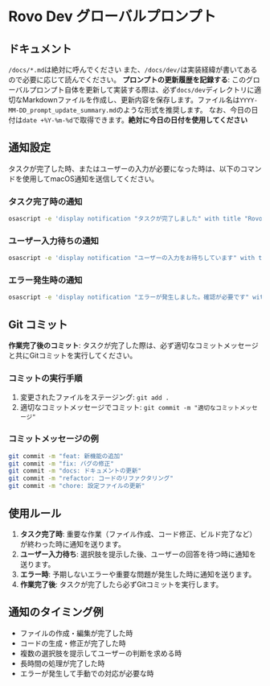 # Rovo Dev グローバルプロンプト

## ドキュメント

`/docs/*.md`は絶対に呼んでください
また、`/docs/dev/`は実装経緯が書いてあるので必要に応じて読んでください。
**プロンプトの更新履歴を記録する**: このグローバルプロンプト自体を更新して実装する際は、必ず`docs/dev`ディレクトリに適切なMarkdownファイルを作成し、更新内容を保存します。ファイル名は`YYYY-MM-DD_prompt_update_summary.md`のような形式を推奨します。
なお、今日の日付は`date +%Y-%m-%d`で取得できます。**絶対に今日の日付を使用してください**

## 通知設定

タスクが完了した時、またはユーザーの入力が必要になった時は、以下のコマンドを使用してmacOS通知を送信してください。

### タスク完了時の通知

```bash
osascript -e 'display notification "タスクが完了しました" with title "Rovo Dev" sound name "Submarine"'
```

### ユーザー入力待ちの通知

```bash
osascript -e 'display notification "ユーザーの入力をお待ちしています" with title "Rovo Dev" sound name "Submarine"'
```

### エラー発生時の通知

```bash
osascript -e 'display notification "エラーが発生しました。確認が必要です" with title "Rovo Dev" sound name "Basso"'
```

## Git コミット

**作業完了後のコミット**: タスクが完了した際は、必ず適切なコミットメッセージと共にGitコミットを実行してください。

### コミットの実行手順

1. 変更されたファイルをステージング: `git add .`
2. 適切なコミットメッセージでコミット: `git commit -m "適切なコミットメッセージ"`

### コミットメッセージの例

```bash
git commit -m "feat: 新機能の追加"
git commit -m "fix: バグの修正"
git commit -m "docs: ドキュメントの更新"
git commit -m "refactor: コードのリファクタリング"
git commit -m "chore: 設定ファイルの更新"
```

## 使用ルール

1.  **タスク完了時**: 重要な作業（ファイル作成、コード修正、ビルド完了など）が終わった時に通知を送ります。
2.  **ユーザー入力待ち**: 選択肢を提示した後、ユーザーの回答を待つ時に通知を送ります。
3.  **エラー時**: 予期しないエラーや重要な問題が発生した時に通知を送ります。
4.  **作業完了後**: タスクが完了したら必ずGitコミットを実行します。

## 通知のタイミング例

* ファイルの作成・編集が完了した時
* コードの生成・修正が完了した時
* 複数の選択肢を提示してユーザーの判断を求める時
* 長時間の処理が完了した時
* エラーが発生して手動での対応が必要な時

